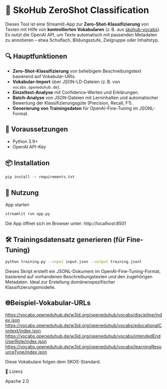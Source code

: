 # 🧠 SkoHub ZeroShot Classification

Dieses Tool ist eine Streamlit-App zur **Zero-Shot-Klassifizierung** von Texten mit Hilfe von **kontrollierten Vokabularen** (z. B. aus [skohub-vocabs](https://vocabs.openeduhub.de)).  
Es nutzt die OpenAI API, um Texte automatisch mit passenden Metadaten zu annotieren – etwa Schulfach, Bildungsstufe, Zielgruppe oder Inhaltstyp.

## 🔍 Hauptfunktionen

- **Zero-Shot-Klassifizierung** von beliebigem Beschreibungstext basierend auf Vokabular-URIs.
- **Vokabular-Import** über JSON-LD-Dateien (z. B. von `vocabs.openeduhub.de`).
- **Einzeltext-Analyse** mit Confidence-Werten und Erklärungen.
- **Batch-Analyse** von JSON-Dateien mit Lerninhalten und automatischer Bewertung der Klassifizierungsgüte (Precision, Recall, F1).
- **Generierung von Trainingsdaten** für OpenAI-Fine-Tuning im JSONL-Format.

## 🧰 Voraussetzungen

- Python 3.9+
- OpenAI API-Key

## 📦 Installation

```bash
pip install -r requirements.txt
```

## 🚀 Nutzung

App starten

```bash
streamlit run app.py
```

Die App öffnet sich im Browser unter: http://localhost:8501


## 🛠 Trainingsdatensatz generieren (für Fine-Tuning)

```bash
python training.py --input input.json --output training.jsonl
```

Dieses Skript erstellt ein JSONL-Dokument im OpenAI-Fine-Tuning-Format, basierend auf vorhandenen Beschreibungstexten und den zugehörigen Metadaten. Ideal zur Erstellung domänenspezifischer Klassifizierungsmodelle.

## 🌐Beispiel-Vokabular-URLs

https://vocabs.openeduhub.de/w3id.org/openeduhub/vocabs/discipline/index.json
https://vocabs.openeduhub.de/w3id.org/openeduhub/vocabs/educationalContext/index.json
https://vocabs.openeduhub.de/w3id.org/openeduhub/vocabs/intendedEndUserRole/index.json
https://vocabs.openeduhub.de/w3id.org/openeduhub/vocabs/learningResourceType/index.json

Diese Vokabulare folgen dem SKOS-Standard.

📄 Lizenz

Apache 2.0








